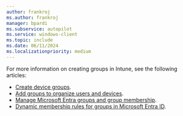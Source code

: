 ```yaml
---
author: frankroj
ms.author: frankroj
manager: bpardi
ms.subservice: autopilot
ms.service: windows-client
ms.topic: include
ms.date: 06/11/2024
ms.localizationpriority: medium
---
```


<!-- This file is shared by the following articles:

tutorial/pre-provisioning/azure-ad-join-device-group.md
tutorial/pre-provisioning/hybrid-azure-ad-join-device-group.md
tutorial/self-deploying/self-deploying-device-group.md
tutorial/user-driven/azure-ad-join-device-group.md
tutorial/user-driven/hybrid-azure-ad-join-device-group.md
device-preparation/tutorial/user-driven/entra-join-device-group.md
device-preparation/tutorial/user-driven/entra-join-user-group.md

Headings are driven by article context. -->

For more information on creating groups in Intune, see the following articles:

- [Create device groups](/autopilot/enrollment-autopilot).
- [Add groups to organize users and devices](/mem/intune-service/fundamentals/groups-add).
- [Manage Microsoft Entra groups and group membership](/azure/active-directory/fundamentals/how-to-manage-groups).
- [Dynamic membership rules for groups in Microsoft Entra ID](/entra/identity/users/groups-dynamic-membership).